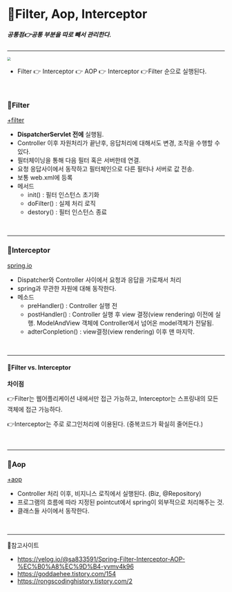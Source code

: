 # 📄Filter, Aop, Interceptor

##### 공통점👉공통 부분을 따로 빼서 관리한다.

---

<img src="https://postfiles.pstatic.net/MjAyMDA5MTNfMjcw/MDAxNTk5OTI4ODM1MzA5.fdaxB1mxVeuH-CPTOop1iJyo8Xq5BZwTS213oSdcD2cg.jKskPvdGgw4PxWbjDBABwbn-AFdnesYkxa_WtvCo9pgg.PNG.mingyeung/image.png?type=w966" style="zoom:50%;" />

- Filter 👉 Interceptor 👉 AOP 👉 Interceptor 👉Filter 순으로 실행된다.

<br>

### 💬Filter

[+filter](https://github.com/mingyeungAA/Spring/blob/master/Spring/Filter.md)

- **DispatcherServlet 전에** 실행됨.
- Controller 이후 자원처리가 끝난후, 응답처리에 대해서도 변경, 조작을 수행할 수 있다.
- 필터체이닝을 통해 다음 필터 혹은 서버한테 연결.
- 요청 응답사이에서 동작하고 필터체인으로 다른 필터나 서버로 값 전송.
- 보통 web.xml에 등록
- 메서드
  - init() : 필터 인스턴스 초기화
  - doFilter() : 실제 처리 로직
  - destory() : 필터 인스턴스 종료

<br>

---

### 💬Interceptor

[spring.io](https://docs.spring.io/spring-framework/docs/current/javadoc-api/)

- Dispatcher와 Controller 사이에서 요청과 응답을 가로채서 처리
- spring과 무관한 자원에 대해 동작한다.
- 메소드
  - preHandler() : Controller 실행 전
  - postHandler() : Controller 실행 후 view 결정(view rendering) 이전에 실행. ModelAndView 객체에 Controller에서 넘어온 model객체가 전달됨.
  - adterConpletion()  : view결정(view rendering) 이후 맨 마지막.



<br>

---

#### 💬Filter vs. Interceptor

**차이점**

👉Filter는 웹어플리케이션 내에서만 접근 가능하고, Interceptor는 스프링내의 모든 객체에 접근 가능하다.

👉Interceptor는 주로 로그인처리에 이용된다. (중복코드가 확실히 줄어든다.)

<br>

---

### 💬Aop

[+aop](https://github.com/mingyeungAA/Spring/blob/master/Spring/AOP.md)

- Controller 처리 이후, 비지니스 로직에서 실행된다. (Biz, @Repository)
- 프로그램의 흐름에 따라 지정된 pointcut에서 spring이 외부적으로 처리해주는 것.
- 클래스들 사이에서 동작한다.

<br>

---

👻참고사이트

- https://velog.io/@sa833591/Spring-Filter-Interceptor-AOP-%EC%B0%A8%EC%9D%B4-yvmv4k96
- https://goddaehee.tistory.com/154
- https://rongscodinghistory.tistory.com/2

<br>

<br>